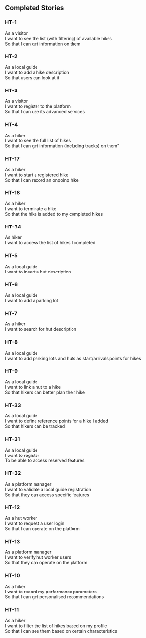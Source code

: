 ## Completed Stories

### HT-1
As a visitor <br/>
I want to see the list (with filtering) of available hikes <br/>
So that I can get information on them

### HT-2
As a local guide <br/>
I want to add a hike description<br/>
So that users can look at it

### HT-3
As a visitor<br/>
I want to register to the platform<br/>
So that I can use its advanced services

### HT-4
As a hiker <br/>
I want to see the full list of hikes <br/>
So that I can get information (including tracks) on them"

### HT-17
As a hiker <br/>
I want to start a registered hike<br/>
So that I can record an ongoing hike

### HT-18
As a hiker <br/>
I want to terminate a hike<br/>
So that the hike is added to my completed hikes

### HT-34
As hiker<br/>
I want to access the list of hikes I completed

### HT-5
As a  local guide  <br/>
I want to insert a hut description

### HT-6
As a local guide<br/>
I want to add a parking lot

### HT-7
As a hiker<br/>
I want to search for hut description

### HT-8
As a local guide<br/>
I want to add parking lots and huts as start/arrivals points for hikes

### HT-9
As a  local guide <br/>
I want to link a hut to a hike<br/>
So that hikers can better plan their hike

### HT-33
As a local guide<br/>
I want to define reference points for a hike I added<br/>
So that hikers can be tracked

### HT-31
As a local guide<br/>
I want to register<br/>
To be able to access reserved features

### HT-32
As a platform manager<br/>
I want to validate a local guide registration<br/>
So that they can access specific features

### HT-12
As a hut worker <br/>
I want to request a user login<br/>
So that I can operate on the platform

### HT-13
As a platform manager <br/>
I want to verify hut worker users<br/>
So that they can operate on the platform

### HT-10
As a hiker <br/>
I want to record my performance parameters<br/>
So that I can get personalised recommendations

### HT-11
As a hiker<br/>
I want to filter the list of hikes based on my profile<br/>
So that I can see them based on certain characteristics